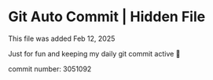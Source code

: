# Git Auto Commit | Hidden File

This file was added Feb 12, 2025

Just for fun and keeping my daily git commit active 🤪

commit number: 3051092
